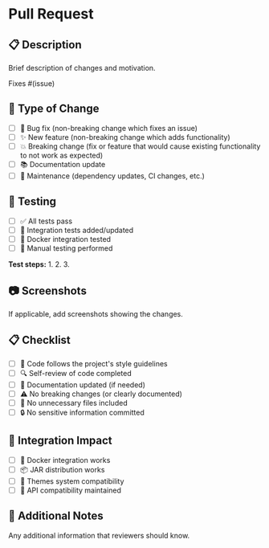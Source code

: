 # Pull Request

## 📋 Description

Brief description of changes and motivation.

Fixes #(issue)

## 🎯 Type of Change

- [ ] 🐛 Bug fix (non-breaking change which fixes an issue)
- [ ] ✨ New feature (non-breaking change which adds functionality)  
- [ ] 💥 Breaking change (fix or feature that would cause existing functionality to not work as expected)
- [ ] 📚 Documentation update
- [ ] 🔧 Maintenance (dependency updates, CI changes, etc.)

## 🧪 Testing

- [ ] ✅ All tests pass
- [ ] 🔄 Integration tests added/updated
- [ ] 🐳 Docker integration tested
- [ ] 📝 Manual testing performed

**Test steps:**
1. 
2. 
3. 

## 📷 Screenshots

If applicable, add screenshots showing the changes.

## 📋 Checklist

- [ ] 📖 Code follows the project's style guidelines
- [ ] 🔍 Self-review of code completed
- [ ] 📝 Documentation updated (if needed)
- [ ] ⚠️  No breaking changes (or clearly documented)
- [ ] 🧹 No unnecessary files included
- [ ] 🔒 No sensitive information committed

## 🔄 Integration Impact

- [ ] 🐳 Docker integration works
- [ ] 📦 JAR distribution works  
- [ ] 🎨 Themes system compatibility
- [ ] 🔌 API compatibility maintained

## 📝 Additional Notes

Any additional information that reviewers should know.